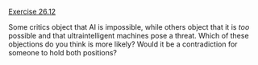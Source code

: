 [Exercise 26.12](ex_12/)

Some critics object that AI is impossible, while others object that it
is *too* possible and that ultraintelligent machines pose a
threat. Which of these objections do you think is more likely? Would it
be a contradiction for someone to hold both positions?
